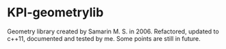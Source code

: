 # KPI-geometrylib
Geometry library created by Samarin M. S. in 2006. Refactored, updated to c++11, documented and tested  by me. Some points are still in future.
